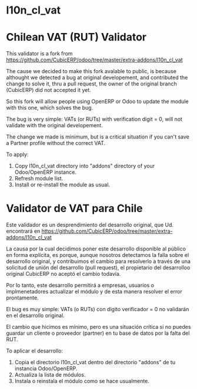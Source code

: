 l10n_cl_vat
===========

Chilean VAT (RUT) Validator
===========================

This validator is a fork from https://github.com/CubicERP/odoo/tree/master/extra-addons/l10n_cl_vat

The cause we decided to make this fork avalable to public, is because althought we detected a bug at original developement, and contributed the change to solve it, thru a pull request, the owner of the original branch
(CubicERP) did not accepted it yet.

So this fork will allow people using OpenERP or Odoo to update the module with this one, which solves the bug.

The bug is very simple: VATs (or RUTs) with verification digit = 0, will not validate with the original developement.

The change we made is minimum, but is a critical situation if you can't save a Partner profile without the correct VAT.

To apply:

1) Copy l10n_cl_vat directory into "addons" directory of your Odoo/OpenERP instance.
2) Refresh module list.
3) Install or re-install the module as usual.


Validator de VAT para Chile
===========================

Este validador es un desprendimiento del desarrollo original, que Ud. encontrará en https://github.com/CubicERP/odoo/tree/master/extra-addons/l10n_cl_vat

La causa por la cual decidimos poner este desarrollo disponible al público en forma explícita, es porque, aunque nosotros detectamos la falla sobre el desarrollo original, y contribuimos el cambio para resolverlo a través de una solicitud de unión del desarrollo (pull request), el propietario del desarrolloo original CubicERP no aceptó el cambio todavía.

Por lo tanto, este desarrollo permitirá a empresas, usuarios o implmenetadores actualizar el módulo y de esta manera resolver el error prontamente.

El bug es muy simple: VATs (o RUTs) con dígito verificador = 0 no validarán en el desarrollo original.

El cambio que hicimos es mínimo, pero es una situación crítica si no puedes guardar un cliente o proveedor (partner) en tu base de datos por la falta del RUT.

To aplicar el desarrollo:

1) Copia el directorio l10n_cl_vat dentro del directorio "addons" de tu instancia Odoo/OpenERP.
2) Actualiza la lista de módulos.
3) Instala o reinstala el módulo como se hace usualmente.

